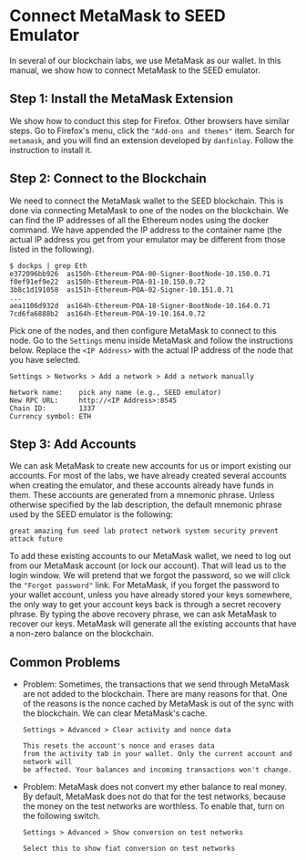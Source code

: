 
# Connect MetaMask to SEED Emulator

In several of our blockchain labs, we use MetaMask as our wallet. 
In this manual, we show how to connect MetaMask to the SEED emulator.


## Step 1: Install the MetaMask Extension

We show how to conduct this step for Firefox. 
Other browsers have similar steps. 
Go to Firefox's menu, click the `"Add-ons and themes"`
item. Search for `metamask`, and you will find
an extension developed by `danfinlay`.
Follow the instruction to install it. 


## Step 2: Connect to the Blockchain

We need to connect the MetaMask wallet to the SEED blockchain.
This is done via connecting MetaMask to one of the
nodes on the blockchain. We can find the IP addresses of all
the Ethereum nodes using the docker command. We have
appended the IP address to the container name (the actual IP
address you get from your emulator may be different from
those listed in the following).

```
$ dockps | grep Eth
e372096bb926  as150h-Ethereum-POA-00-Signer-BootNode-10.150.0.71
f0ef91ef9e22  as150h-Ethereum-POA-01-10.150.0.72
3b8c1d191058  as151h-Ethereum-POA-02-Signer-10.151.0.71
...
aea1106d932d  as164h-Ethereum-POA-18-Signer-BootNode-10.164.0.71
7cd6fa6888b2  as164h-Ethereum-POA-19-10.164.0.72
```

Pick one of the nodes, and then configure MetaMask to connect to
this node. Go to the `Settings` menu inside MetaMask
and follow the instructions below. Replace
the `<IP Address>` with the actual IP address of the
node that you have selected. 

```
Settings > Networks > Add a network > Add a network manually

Network name:    pick any name (e.g., SEED emulator)
New RPC URL:     http://<IP Address>:8545
Chain ID:        1337
Currency symbol: ETH
```


## Step 3: Add Accounts

We can ask MetaMask to create new accounts for us or import existing our
accounts. For most of the labs, we have already created several 
accounts when creating the emulator, and these accounts already have funds in them.
These accounts are generated from a mnemonic phrase.
Unless otherwise specified by the lab description, the 
default mnemonic phrase used by the SEED emulator is the following:

```
great amazing fun seed lab protect network system security prevent attack future
```

To add these existing accounts to our MetaMask wallet, 
we need to log out from our MetaMask account (or lock our
account). That will lead us to the login window. We will pretend
that we forgot the password, so we will click the
`"Forgot password"` link.
For MetaMask, if you forget the password to your wallet account,
unless you have already stored your keys somewhere, 
the only way to get your account
keys back is through a secret recovery phrase.
By typing the above recovery phrase, we can ask MetaMask to recover
our keys. MetaMask will generate all the existing accounts that have a non-zero
balance on the blockchain. 


## Common Problems 


- Problem: Sometimes, the transactions that we send through MetaMask 
are not added to the blockchain.
There are many reasons for that. One of the reasons is the nonce cached by MetaMask is out 
of the sync with the blockchain. We can clear MetaMask's cache.

  ```
  Settings > Advanced > Clear activity and nonce data

  This resets the account's nonce and erases data
  from the activity tab in your wallet. Only the current account and network will
  be affected. Your balances and incoming transactions won't change.
  ```

- Problem: MetaMask does not convert my ether balance to real money. By default,
MetaMask does not do that for the test networks, because the money on the test 
networks are worthless. To enable that, turn on the following switch.

  ```
  Settings > Advanced > Show conversion on test networks

  Select this to show fiat conversion on test networks
  ```
